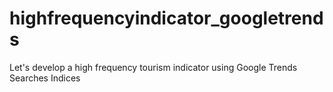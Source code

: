 # highfrequencyindicator_googletrends
Let's develop a high frequency tourism indicator using Google Trends Searches Indices

